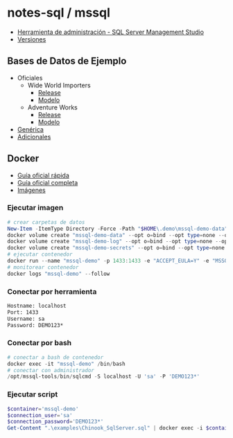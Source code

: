 # notes-sql / mssql

- [Herramienta de administración - SQL Server Management Studio](https://learn.microsoft.com/en-us/sql/ssms/download-sql-server-management-studio-ssms)
- [Versiones](https://sqlserverbuilds.blogspot.com)

## Bases de Datos de Ejemplo

- Oficiales
  - Wide World Importers
    - [Release](https://github.com/Microsoft/sql-server-samples/releases/tag/wide-world-importers-v1.0)
    - [Modelo](https://dataedo.com/samples/html/WideWorldImporters)
  - Adventure Works
    - [Release](https://github.com/Microsoft/sql-server-samples/releases/tag/adventureworks)
    - [Modelo](https://dataedo.com/samples/html/AdventureWorks/)
- [Genérica](https://github.com/lerocha/chinook-database)
- [Adicionales](https://dataedo.com/kb/databases/sql-server/sample-databases)

## Docker

- [Guía oficial rápida](https://learn.microsoft.com/en-us/sql/linux/quickstart-install-connect-docker)
- [Guía oficial completa](https://learn.microsoft.com/en-us/sql/linux/sql-server-linux-docker-container-deployment)
- [Imágenes](https://hub.docker.com/_/microsoft-mssql-server)

### Ejecutar imagen

```powershell
# crear carpetas de datos
New-Item -ItemType Directory -Force -Path "$HOME\.demo\mssql-demo-data"
docker volume create "mssql-demo-data" --opt o=bind --opt type=none --opt device="$HOME\.demo\mssql-demo-data"
docker volume create "mssql-demo-log" --opt o=bind --opt type=none --opt device="$HOME\.demo\mssql-demo-log"
docker volume create "mssql-demo-secrets" --opt o=bind --opt type=none --opt device="$HOME\.demo\mssql-demo-secrets"
# ejecutar contenedor
docker run --name "mssql-demo" -p 1433:1433 -e "ACCEPT_EULA=Y" -e "MSSQL_SA_PASSWORD=DEMO123*" -v "mssql-demo-data:/var/opt/mssql/data" -v "mssql-demo-log:/var/opt/mssql/log" -v "mssql-demo-secrets:/var/opt/mssql/secrets" -d "mcr.microsoft.com/mssql/server:2022-CU12-ubuntu-22.04"
# monitorear contenedor
docker logs "mssql-demo" --follow
```

### Conectar por herramienta

```txt
Hostname: localhost
Port: 1433
Username: sa
Password: DEMO123*
```

### Conectar por bash

```powershell
# conectar a bash de contenedor
docker exec -it "mssql-demo" /bin/bash
# conectar con administrador
/opt/mssql-tools/bin/sqlcmd -S localhost -U 'sa' -P 'DEMO123*'
```

### Ejecutar script

```powershell
$container='mssql-demo'
$connection_user='sa'
$connection_password='DEMO123*'
Get-Content ".\examples\Chinook_SqlServer.sql" | docker exec -i $container /opt/mssql-tools/bin/sqlcmd -S localhost -U $connection_user -P $connection_password
```
